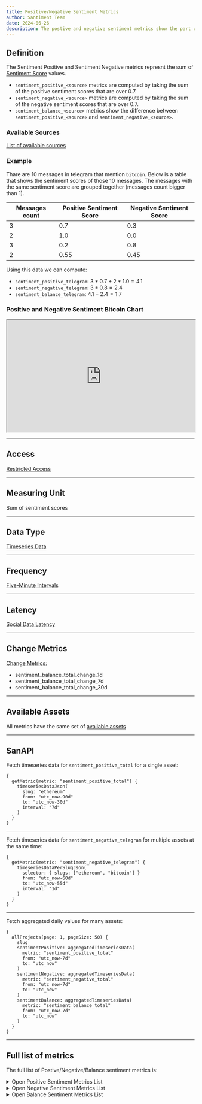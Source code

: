```yaml
---
title: Positive/Negative Sentiment Metrics
author: Santiment Team
date: 2024-06-26
description: The postive and negative sentiment metrics show the part of the total social volume that has positive or negative sentiment
---
```


## Definition

The Sentiment Positive and Sentiment Negative metrics represnt the sum of [Sentiment Score](/metrics/sentiment-metrics/#sentiment-score) values.

- `sentiment_positive_<source>` metrics are computed by taking the sum of the positive sentiment scores that are over 0.7.
- `sentiment_negative_<source>` metrics are computed by taking the sum of the negative sentiment scores that are over 0.7.
- `sentiment_balance_<source>` metrics show the difference between `sentiment_positive_<source>` and `sentiment_negative_<source>`.

### Available Sources

[List of available sources](/metrics/details/social-data/#available-data-sources)

### Example

Thare are 10 messages in telegram that mention `bitcoin`. Below is a table that shows
the sentiment scores of those 10 messages. The messages with the same sentiment score
are grouped together (messages count bigger than 1).

| Messages count | Positive Sentiment Score | Negative Sentiment Score |
| -------------- | ------------------------ | ------------------------ |
| 3              | 0.7                      | 0.3                      |
| 2              | 1.0                      | 0.0                      |
| 3              | 0.2                      | 0.8                      |
| 2              | 0.55                     | 0.45                     |

Using this data we can compute:

- `sentiment_positive_telegram`: $3 * 0.7 + 2 * 1.0 = 4.1$
- `sentiment_negative_telegram`: $3 * 0.8 = 2.4$
- `sentiment_balance_telegram`: $4.1 - 2.4 = 1.7$

### Positive and Negative Sentiment Bitcoin Chart

<iframe title="Santiment Chart: Price (BTC), Positive sentiment (Total) (BTC), Negative sentiment (Total) (BTC)" width="100%" height="300" src="https://embed.santiment.net/chart?ps=bitcoin&pt=BTC&df=utc_now-90d&dt=utc_now-30d&emcg=1&wm=price_usd%3Bsentiment_positive_total%3Bsentiment_negative_total&wax=0%3B1&wc=%2326C953%3B%23665bff%3B%23FF5B5B&ws=%3B%7B%22interval%22%3A%226h%22%2C%22node%22%3A%22filledLine%22%7D%3B%7B%22interval%22%3A%226h%22%2C%22node%22%3A%22filledLine%22%7D" scrolling="no"></iframe>

---

## Access

[Restricted Access](/metrics/details/access#restricted-access)

---

## Measuring Unit

Sum of sentiment scores

---

## Data Type

[Timeseries Data](/metrics/details/data-type#timeseries-data)

---

## Frequency

[Five-Minute Intervals](/metrics/details/frequency#five-minute-frequency)

---

## Latency

[Social Data Latency](/metrics/details/latency#social-data-latency)

---

## Change Metrics

[Change Metrics:](/metrics/details/change_metrics)

- sentiment_balance_total_change_1d
- sentiment_balance_total_change_7d
- sentiment_balance_total_change_30d

---

## Available Assets

All metrics have the same set of [available assets](<https://api.santiment.net/graphiql?variables=&query=%7B%0A%20%20getMetric(metric%3A%20%22sentiment_positive_total%22)%20%7B%0A%20%20%20%20metadata%20%7B%0A%20%20%20%20%20%20availableSlugs%0A%20%20%20%20%7D%0A%20%20%7D%0A%7D%0A>)

---

## SanAPI

Fetch timeseries data for `sentiment_positive_total` for a single asset:

```graphql-explorer
{
  getMetric(metric: "sentiment_positive_total") {
    timeseriesDataJson(
      slug: "ethereum"
      from: "utc_now-90d"
      to: "utc_now-30d"
      interval: "7d"
    )
  }
}
```

---

Fetch timeseries data for `sentiment_negative_telegram` for multiple assets at the same time:

```graphql-explorer
{
  getMetric(metric: "sentiment_negative_telegram") {
    timeseriesDataPerSlugJson(
      selector: { slugs: ["ethereum", "bitcoin"] }
      from: "utc_now-60d"
      to: "utc_now-55d"
      interval: "1d"
    )
  }
}
```

---

Fetch aggregated daily values for many assets:

```graphql-explorer
{
  allProjects(page: 1, pageSize: 50) {
    slug
    sentimentPositive: aggregatedTimeseriesData(
      metric: "sentiment_positive_total"
      from: "utc_now-7d"
      to: "utc_now"
    )
    sentimentNegative: aggregatedTimeseriesData(
      metric: "sentiment_negative_total"
      from: "utc_now-7d"
      to: "utc_now"
    )
    sentimentBalance: aggregatedTimeseriesData(
      metric: "sentiment_balance_total"
      from: "utc_now-7d"
      to: "utc_now"
    )
  }
}
```

---

## Full list of metrics

The full list of Postive/Negative/Balance sentiment metrics is:

<Details>
<Summary>Open Positive Sentiment Metrics List</Summary>
- sentiment_positive_4chan
- sentiment_positive_bitcointalk
- sentiment_positive_reddit
- sentiment_positive_telegram
- sentiment_positive_twitter
- sentiment_positive_youtube_videos
- sentiment_positive_farcaster
- sentiment_positive_total
</Details>

<Details>
<Summary>Open Negative Sentiment Metrics List</Summary>
- sentiment_negative_4chan
- sentiment_negative_bitcointalk
- sentiment_negative_reddit
- sentiment_negative_telegram
- sentiment_negative_twitter
- sentiment_negative_youtube_videos
- sentiment_negative_farcaster
- sentiment_negative_total
</Details>

<Details>
<Summary>Open Balance Sentiment Metrics List</Summary>
- sentiment_balance_4chan
- sentiment_balance_bitcointalk
- sentiment_balance_reddit
- sentiment_balance_telegram
- sentiment_balance_twitter
- sentiment_balance_youtube_videos
- sentiment_balance_farcaster
- sentiment_balance_total
- sentiment_balance_total_change_1d
- sentiment_balance_total_change_7d
- sentiment_balance_total_change_30d
</Details>
